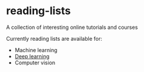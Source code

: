 # reading-lists
A collection of interesting online tutorials and courses

Currently reading lists are available for:
* Machine learning
* [Deep learning](Deep-learning.md)
* Computer vision
